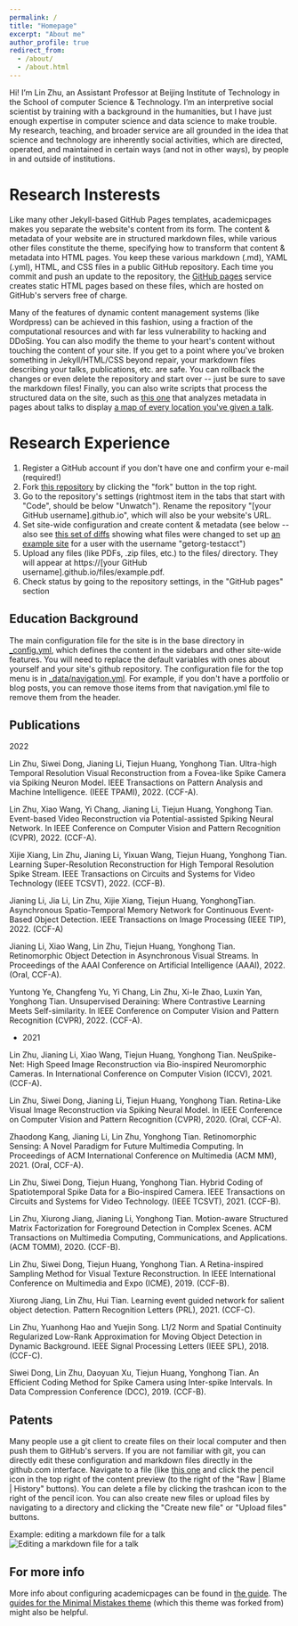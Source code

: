 ```yaml
---
permalink: /
title: "Homepage"
excerpt: "About me"
author_profile: true
redirect_from: 
  - /about/
  - /about.html
---
```


Hi! I’m Lin Zhu, an Assistant Professor at Beijing Institute of Technology in the School of computer Science & Technology. I’m an interpretive social scientist by training with a background in the humanities, but I have just enough expertise in computer science and data science to make trouble. My research, teaching, and broader service are all grounded in the idea that science and technology are inherently social activities, which are directed, operated, and maintained in certain ways (and not in other ways), by people in and outside of institutions.

Research Insterests
======
Like many other Jekyll-based GitHub Pages templates, academicpages makes you separate the website's content from its form. The content & metadata of your website are in structured markdown files, while various other files constitute the theme, specifying how to transform that content & metadata into HTML pages. You keep these various markdown (.md), YAML (.yml), HTML, and CSS files in a public GitHub repository. Each time you commit and push an update to the repository, the [GitHub pages](https://pages.github.com/) service creates static HTML pages based on these files, which are hosted on GitHub's servers free of charge.

Many of the features of dynamic content management systems (like Wordpress) can be achieved in this fashion, using a fraction of the computational resources and with far less vulnerability to hacking and DDoSing. You can also modify the theme to your heart's content without touching the content of your site. If you get to a point where you've broken something in Jekyll/HTML/CSS beyond repair, your markdown files describing your talks, publications, etc. are safe. You can rollback the changes or even delete the repository and start over -- just be sure to save the markdown files! Finally, you can also write scripts that process the structured data on the site, such as [this one](https://github.com/academicpages/academicpages.github.io/blob/master/talkmap.ipynb) that analyzes metadata in pages about talks to display [a map of every location you've given a talk](https://academicpages.github.io/talkmap.html).

Research Experience
======
1. Register a GitHub account if you don't have one and confirm your e-mail (required!)
1. Fork [this repository](https://github.com/academicpages/academicpages.github.io) by clicking the "fork" button in the top right. 
1. Go to the repository's settings (rightmost item in the tabs that start with "Code", should be below "Unwatch"). Rename the repository "[your GitHub username].github.io", which will also be your website's URL.
1. Set site-wide configuration and create content & metadata (see below -- also see [this set of diffs](http://archive.is/3TPas) showing what files were changed to set up [an example site](https://getorg-testacct.github.io) for a user with the username "getorg-testacct")
1. Upload any files (like PDFs, .zip files, etc.) to the files/ directory. They will appear at https://[your GitHub username].github.io/files/example.pdf.  
1. Check status by going to the repository settings, in the "GitHub pages" section

Education Background
------
The main configuration file for the site is in the base directory in [_config.yml](https://github.com/academicpages/academicpages.github.io/blob/master/_config.yml), which defines the content in the sidebars and other site-wide features. You will need to replace the default variables with ones about yourself and your site's github repository. The configuration file for the top menu is in [_data/navigation.yml](https://github.com/academicpages/academicpages.github.io/blob/master/_data/navigation.yml). For example, if you don't have a portfolio or blog posts, you can remove those items from that navigation.yml file to remove them from the header. 

Publications
------
2022

Lin Zhu, Siwei Dong, Jianing Li, Tiejun Huang, Yonghong Tian. Ultra-high Temporal Resolution Visual Reconstruction from a Fovea-like Spike Camera via Spiking Neuron Model. IEEE Transactions on Pattern Analysis and Machine Intelligence. (IEEE TPAMI), 2022. (CCF-A).

Lin Zhu, Xiao Wang, Yi Chang, Jianing Li, Tiejun Huang, Yonghong Tian. Event-based Video Reconstruction via Potential-assisted Spiking Neural Network. In IEEE Conference on Computer Vision and Pattern Recognition (CVPR), 2022. (CCF-A).

Xijie Xiang, Lin Zhu, Jianing Li, Yixuan Wang, Tiejun Huang, Yonghong Tian. Learning Super-Resolution Reconstruction for High Temporal Resolution Spike Stream. IEEE Transactions on Circuits and Systems for Video Technology (IEEE TCSVT), 2022. (CCF-B).

Jianing Li, Jia Li, Lin Zhu, Xijie Xiang, Tiejun Huang, YonghongTian. Asynchronous Spatio-Temporal Memory Network for Continuous Event-Based Object Detection. IEEE Transactions on Image Processing (IEEE TIP), 2022. (CCF-A)

Jianing Li, Xiao Wang, Lin Zhu, Tiejun Huang, Yonghong Tian. Retinomorphic Object Detection in Asynchronous Visual Streams. In Proceedings of the AAAI Conference on Artificial Intelligence (AAAI), 2022. (Oral, CCF-A).

Yuntong Ye, Changfeng Yu, Yi Chang, Lin Zhu, Xi-le Zhao, Luxin Yan, Yonghong Tian. Unsupervised Deraining: Where Contrastive Learning Meets Self-similarity. In IEEE Conference on Computer Vision and Pattern Recognition (CVPR), 2022. (CCF-A).

- 2021

Lin Zhu, Jianing Li, Xiao Wang, Tiejun Huang, Yonghong Tian. NeuSpike-Net: High Speed Image Reconstruction via Bio-inspired Neuromorphic Cameras. In International Conference on Computer Vision (ICCV), 2021. (CCF-A).

Lin Zhu, Siwei Dong, Jianing Li, Tiejun Huang, Yonghong Tian. Retina-Like Visual Image Reconstruction via Spiking Neural Model. In IEEE Conference on Computer Vision and Pattern Recognition (CVPR), 2020. (Oral, CCF-A).

Zhaodong Kang, Jianing Li, Lin Zhu, Yonghong Tian. Retinomorphic Sensing: A Novel Paradigm for Future Multimedia Computing. In Proceedings of ACM International
Conference on Multimedia (ACM MM), 2021. (Oral, CCF-A).

Lin Zhu, Siwei Dong, Tiejun Huang, Yonghong Tian. Hybrid Coding of Spatiotemporal Spike Data for a Bio-inspired Camera. IEEE Transactions on Circuits and Systems for Video Technology. (IEEE TCSVT), 2021. (CCF-B).

Lin Zhu, Xiurong Jiang, Jianing Li, Yonghong Tian. Motion-aware Structured Matrix Factorization for Foreground Detection in Complex Scenes. ACM Transactions on Multimedia Computing, Communications, and Applications. (ACM TOMM), 2020. (CCF-B).

Lin Zhu, Siwei Dong, Tiejun Huang, Yonghong Tian. A Retina-inspired Sampling Method for Visual Texture Reconstruction. In IEEE International Conference on Multimedia and Expo (ICME), 2019. (CCF-B).

Xiurong Jiang, Lin Zhu, Hui Tian. Learning event guided network for salient object detection. Pattern Recognition Letters (PRL), 2021. (CCF-C).

Lin Zhu, Yuanhong Hao and Yuejin Song. L1/2 Norm and Spatial Continuity Regularized Low-Rank Approximation for Moving Object Detection in Dynamic Background. IEEE Signal Processing Letters (IEEE SPL), 2018. (CCF-C).

Siwei Dong, Lin Zhu, Daoyuan Xu, Tiejun Huang, Yonghong Tian. An Efficient Coding Method for Spike Camera using Inter-spike Intervals. In Data Compression Conference (DCC), 2019. (CCF-B).



Patents
------
Many people use a git client to create files on their local computer and then push them to GitHub's servers. If you are not familiar with git, you can directly edit these configuration and markdown files directly in the github.com interface. Navigate to a file (like [this one](https://github.com/academicpages/academicpages.github.io/blob/master/_talks/2012-03-01-talk-1.md) and click the pencil icon in the top right of the content preview (to the right of the "Raw | Blame | History" buttons). You can delete a file by clicking the trashcan icon to the right of the pencil icon. You can also create new files or upload files by navigating to a directory and clicking the "Create new file" or "Upload files" buttons. 

Example: editing a markdown file for a talk
![Editing a markdown file for a talk](/images/editing-talk.png)

For more info
------
More info about configuring academicpages can be found in [the guide](https://academicpages.github.io/markdown/). The [guides for the Minimal Mistakes theme](https://mmistakes.github.io/minimal-mistakes/docs/configuration/) (which this theme was forked from) might also be helpful.
